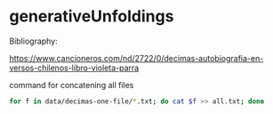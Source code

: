 # generativeUnfoldings

Bibliography:

https://www.cancioneros.com/nd/2722/0/decimas-autobiografia-en-versos-chilenos-libro-violeta-parra


command for concatening all files

```bash
for f in data/decimas-one-file/*.txt; do cat $f >> all.txt; done
```
